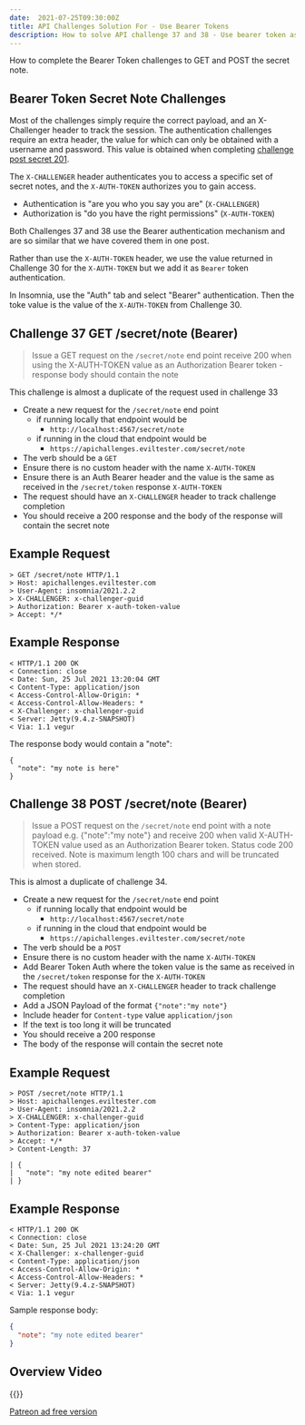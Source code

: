 ```yaml
---
date:  2021-07-25T09:30:00Z
title: API Challenges Solution For - Use Bearer Tokens
description: How to solve API challenge 37 and 38 - Use bearer token as authorization mechanism
---
```


How to complete the Bearer Token challenges to GET and POST the secret note.

## 	Bearer Token Secret Note Challenges

Most of the challenges simply require the correct payload, and an X-Challenger header to track the session. The authentication challenges require an extra header, the value for which can only be obtained with a username and password. This value is obtained when completing [challenge post secret 201](/apichallenges/solutions/authentication/post-secret-201).

The `X-CHALLENGER` header authenticates you to access a specific set of secret notes, and the `X-AUTH-TOKEN` authorizes you to gain access.

- Authentication is "are you who you say you are" (`X-CHALLENGER`)
- Authorization is "do you have the right permissions" (`X-AUTH-TOKEN`)

Both Challenges 37 and 38 use the Bearer authentication mechanism and are so similar that we have covered them in one post.

Rather than use the `X-AUTH-TOKEN` header, we use the value returned in Challenge 30 for the `X-AUTH-TOKEN` but we add it as `Bearer` token authentication.

In Insomnia, use the "Auth" tab and select "Bearer" authentication. Then the toke value is the value of the `X-AUTH-TOKEN` from Challenge 30.

## Challenge 37 GET /secret/note (Bearer)

> Issue a GET request on the `/secret/note` end point receive 200 when using the X-AUTH-TOKEN value as an Authorization Bearer token - response body should contain the note

This challenge is almost a duplicate of the request used in challenge 33

- Create a new request for the `/secret/note` end point
    - if running locally that endpoint would be
        - `http://localhost:4567/secret/note`
    - if running in the cloud that endpoint would be
        - `https://apichallenges.eviltester.com/secret/note`
- The verb should be a `GET`
- Ensure there is no custom header with the name `X-AUTH-TOKEN`
- Ensure there is an Auth Bearer header and the value is the same as received in the `/secret/token` response `X-AUTH-TOKEN`
- The request should have an `X-CHALLENGER` header to track challenge completion
- You should receive a 200 response and the body of the response will contain the secret note

## Example Request

```
> GET /secret/note HTTP/1.1
> Host: apichallenges.eviltester.com
> User-Agent: insomnia/2021.2.2
> X-CHALLENGER: x-challenger-guid
> Authorization: Bearer x-auth-token-value
> Accept: */*
```

## Example Response

```
< HTTP/1.1 200 OK
< Connection: close
< Date: Sun, 25 Jul 2021 13:20:04 GMT
< Content-Type: application/json
< Access-Control-Allow-Origin: *
< Access-Control-Allow-Headers: *
< X-Challenger: x-challenger-guid
< Server: Jetty(9.4.z-SNAPSHOT)
< Via: 1.1 vegur
```

The response body would contain a "note":

```angular2html
{
  "note": "my note is here"
}
```

## Challenge 38 POST /secret/note (Bearer)

> Issue a POST request on the `/secret/note` end point with a note payload e.g. {"note":"my note"} and receive 200 when valid X-AUTH-TOKEN value used as an Authorization Bearer token. Status code 200 received. Note is maximum length 100 chars and will be truncated when stored.

This is almost a duplicate of challenge 34.

- Create a new request for the `/secret/note` end point
    - if running locally that endpoint would be
        - `http://localhost:4567/secret/note`
    - if running in the cloud that endpoint would be
        - `https://apichallenges.eviltester.com/secret/note`
- The verb should be a `POST`
- Ensure there is no custom header with the name `X-AUTH-TOKEN`
- Add Bearer Token Auth where the token value is the same as received in the `/secret/token` response for the `X-AUTH-TOKEN`
- The request should have an `X-CHALLENGER` header to track challenge completion
- Add a JSON Payload of the format `{"note":"my note"}`
- Include header for `Content-type` value `application/json`
- If the text is too long it will be truncated
- You should receive a 200 response
- The body of the response will contain the secret note

## Example Request

```
> POST /secret/note HTTP/1.1
> Host: apichallenges.eviltester.com
> User-Agent: insomnia/2021.2.2
> X-CHALLENGER: x-challenger-guid
> Content-Type: application/json
> Authorization: Bearer x-auth-token-value
> Accept: */*
> Content-Length: 37

| {
|   "note": "my note edited bearer"
| }
```

## Example Response

```
< HTTP/1.1 200 OK
< Connection: close
< Date: Sun, 25 Jul 2021 13:24:20 GMT
< X-Challenger: x-challenger-guid
< Content-Type: application/json
< Access-Control-Allow-Origin: *
< Access-Control-Allow-Headers: *
< Server: Jetty(9.4.z-SNAPSHOT)
< Via: 1.1 vegur
```

Sample response body:

```json
{
  "note": "my note edited bearer"
}
```


## Overview Video

{{<youtube-embed key="8GsMTZxEItw">}}

[Patreon ad free version](https://www.patreon.com/posts/54091910)




